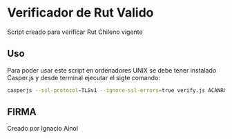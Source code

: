 # Verificador de Rut Valido

Script creado para verificar Rut Chileno vigente

## Uso

Para poder usar este script en ordenadores UNIX se debe tener instalado Casper.js y desde terminal ejecutar el sigte comando:

```bash
casperjs --ssl-protocol=TLSv1 --ignore-ssl-errors=true verify.js ACANRODERUT-CONGUION NRODEDOCUMENTO
```

## FIRMA

Creado por Ignacio Ainol 








